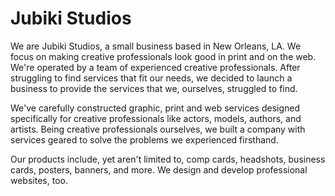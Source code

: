# Jubiki Studios

We are Jubiki Studios, a small business based in New Orleans, LA. We focus on making creative professionals look good in print and on the web. We're operated by a team of experienced creative professionals. After struggling to find services that fit our needs, we decided to launch a business to provide the services that we, ourselves, struggled to find.


We've carefully constructed graphic, print and web services designed specifically for creative professionals like actors, models, authors, and artists. Being creative professionals ourselves, we built a company with services geared to solve the problems we experienced firsthand.

Our products include, yet aren't limited to, comp cards, headshots, business cards, posters, banners, and more. We design and develop professional websites, too.
